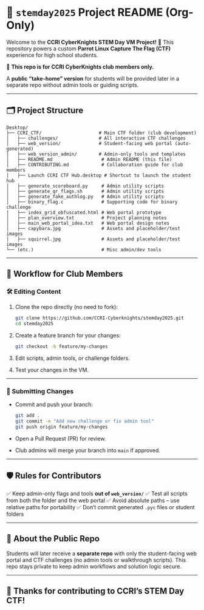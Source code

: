 # 🌟 `stemday2025` Project README (Org-Only)

Welcome to the **CCRI CyberKnights STEM Day VM Project!** 🎉
This repository powers a custom **Parrot Linux Capture The Flag (CTF)** experience for high school students.

👥 **This repo is for CCRI CyberKnights club members only.**

A **public “take-home” version** for students will be provided later in a separate repo without admin tools or guiding scripts.

---

## 🗂️ Project Structure

```
Desktop/
├── CCRI_CTF/                     # Main CTF folder (club development)
│   ├── challenges/               # All interactive CTF challenges
│   ├── web_version/              # Student-facing web portal (auto-generated)
│   ├── web_version_admin/        # Admin-only tools and templates
│   ├── README.md                  # Admin README (this file)
│   ├── CONTRIBUTING.md            # Collaboration guide for club members
│   ├── Launch CCRI CTF Hub.desktop # Shortcut to launch the student hub
│   ├── generate_scoreboard.py     # Admin utility scripts
│   ├── generate_qr_flags.sh       # Admin utility scripts
│   ├── generate_fake_authlog.py   # Admin utility scripts
│   ├── binary_flag.c              # Supporting code for binary challenge
│   ├── index_grid_obfuscated.html # Web portal prototype
│   ├── plan_overview.txt          # Project planning notes
│   ├── main_web_portal_idea.txt   # Web portal design notes
│   ├── capybara.jpg               # Assets and placeholder/test images
│   ├── squirrel.jpg               # Assets and placeholder/test images
└── (etc.)                         # Misc admin/dev tools
```

---

## 🚀 Workflow for Club Members

### 🛠 Editing Content

1. Clone the repo directly (no need to fork):

   ```bash
   git clone https://github.com/CCRI-Cyberknights/stemday2025.git
   cd stemday2025
   ```
2. Create a feature branch for your changes:

   ```bash
   git checkout -b feature/my-changes
   ```
3. Edit scripts, admin tools, or challenge folders.
4. Test your changes in the VM.

---

### 🔄 Submitting Changes

* Commit and push your branch:

  ```bash
  git add .
  git commit -m "Add new challenge or fix admin tool"
  git push origin feature/my-changes
  ```
* Open a Pull Request (PR) for review.
* Club admins will merge your branch into `main` if approved.

---

## 🛡️ Rules for Contributors

✅ Keep admin-only flags and tools **out of `web_version/`**
✅ Test all scripts from both the folder and the web portal
✅ Avoid absolute paths – use relative paths for portability
✅ Don’t commit generated `.pyc` files or student folders

---

## 📝 About the Public Repo

Students will later receive a **separate repo** with only the student-facing web portal and CTF challenges (no admin tools or walkthrough scripts).
This repo stays private to keep admin workflows and solution logic secure.

---

## 🙌 Thanks for contributing to CCRI’s STEM Day CTF!
